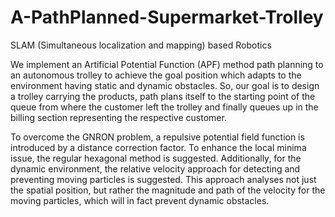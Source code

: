 # A-PathPlanned-Supermarket-Trolley
SLAM (Simultaneous localization and mapping) based Robotics

We implement an Artificial Potential Function (APF) method path planning to an autonomous trolley to achieve the goal position which adapts to the environment having static and dynamic obstacles. 
So, our goal is to design a trolley carrying the products, path plans itself to the starting point of the queue from where the customer left the trolley and finally queues up in the billing section representing the respective customer.

To overcome the GNRON problem, a repulsive potential field function is introduced by a distance correction factor. To enhance the local minima issue, the regular hexagonal method is suggested. Additionally, for the dynamic environment, the relative velocity approach for detecting and preventing moving particles is suggested. This approach analyses not just the spatial position, but rather the magnitude and path of the velocity for the moving particles, which will in fact prevent dynamic obstacles. 
